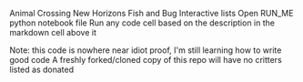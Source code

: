 Animal Crossing New Horizons Fish and Bug Interactive lists
Open RUN_ME python notebook file
Run any code cell based on the description in the markdown cell above it

Note: this code is nowhere near idiot proof, I'm still learning how to write good code
A freshly forked/cloned copy of this repo will have no critters listed as donated
